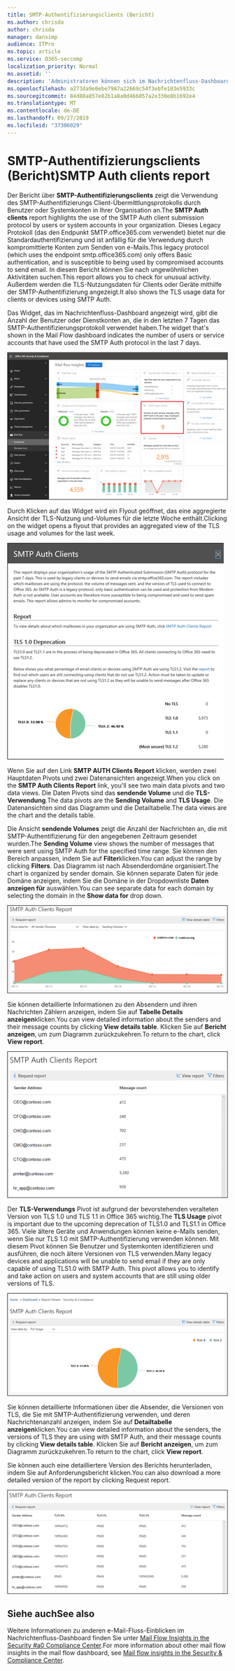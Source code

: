 ```yaml
---
title: SMTP-Authentifizierungsclients (Bericht)
ms.author: chrisda
author: chrisda
manager: dansimp
audience: ITPro
ms.topic: article
ms.service: O365-seccomp
localization_priority: Normal
ms.assetid: ''
description: 'Administratoren können sich im Nachrichtenfluss-Dashboard im Security #a0 Compliance Center über den Bericht über SMTP-Authentifizierungsclients informieren.'
ms.openlocfilehash: a273da9e0ebe7987a22669c54f3ebfe103e5933c
ms.sourcegitcommit: 84d88a857e82b1a8a0d466057a2e330e8b1692e4
ms.translationtype: MT
ms.contentlocale: de-DE
ms.lasthandoff: 09/27/2019
ms.locfileid: "37306029"
---
```

# <a name="smtp-auth-clients-report"></a><span data-ttu-id="d623d-103">SMTP-Authentifizierungsclients (Bericht)</span><span class="sxs-lookup"><span data-stu-id="d623d-103">SMTP Auth clients report</span></span>

<span data-ttu-id="d623d-104">Der Bericht über **SMTP-Authentifizierungsclients** zeigt die Verwendung des SMTP-Authentifizierungs Client-Übermittlungsprotokolls durch Benutzer oder Systemkonten in Ihrer Organisation an.</span><span class="sxs-lookup"><span data-stu-id="d623d-104">The **SMTP Auth clients** report highlights the use of the SMTP Auth client submission protocol by users or system accounts in your organization.</span></span> <span data-ttu-id="d623d-105">Dieses Legacy Protokoll (das den Endpunkt SMTP.office365.com verwendet) bietet nur die Standardauthentifizierung und ist anfällig für die Verwendung durch kompromittierte Konten zum Senden von e-Mails.</span><span class="sxs-lookup"><span data-stu-id="d623d-105">This legacy protocol (which uses the endpoint smtp.office365.com) only offers Basic authentication, and is susceptible to being used by compromised accounts to send email.</span></span>  <span data-ttu-id="d623d-106">In diesem Bericht können Sie nach ungewöhnlichen Aktivitäten suchen.</span><span class="sxs-lookup"><span data-stu-id="d623d-106">This report allows you to check for unusual activity.</span></span> <span data-ttu-id="d623d-107">Außerdem werden die TLS-Nutzungsdaten für Clients oder Geräte mithilfe der SMTP-Authentifizierung angezeigt.</span><span class="sxs-lookup"><span data-stu-id="d623d-107">It also shows the TLS usage data for clients or devices using SMTP Auth.</span></span>

<span data-ttu-id="d623d-108">Das Widget, das im Nachrichtenfluss-Dashboard angezeigt wird, gibt die Anzahl der Benutzer oder Dienstkonten an, die in den letzten 7 Tagen das SMTP-Authentifizierungsprotokoll verwendet haben.</span><span class="sxs-lookup"><span data-stu-id="d623d-108">The widget that's shown in the Mail Flow dashboard indicates the number of users or service accounts that have used the SMTP Auth protocol in the last 7 days.</span></span>

![Der Bericht über SMTP-Authentifizierungsclients im Nachrichtenfluss-Dashboard im Security #a0 Compliance Center](../media/smtp-auth-clients-report-selected.png)

<span data-ttu-id="d623d-110">Durch Klicken auf das Widget wird ein Flyout geöffnet, das eine aggregierte Ansicht der TLS-Nutzung und-Volumes für die letzte Woche enthält.</span><span class="sxs-lookup"><span data-stu-id="d623d-110">Clicking on the widget opens a flyout that provides an aggregated view of the TLS usage and volumes for the last week.</span></span>

![Das Flyout im Bericht "SMTP AUTH Clients"](../media/smtp-auth-clients-flyout.png)

<span data-ttu-id="d623d-112">Wenn Sie auf den Link **SMTP AUTH Clients Report** klicken, werden zwei Hauptdaten Pivots und zwei Datenansichten angezeigt.</span><span class="sxs-lookup"><span data-stu-id="d623d-112">When you click on the **SMTP Auth Clients Report** link, you'll see two main data pivots and two data views.</span></span> <span data-ttu-id="d623d-113">Die Daten Pivots sind das **sendende Volume** und die **TLS-Verwendung**.</span><span class="sxs-lookup"><span data-stu-id="d623d-113">The data pivots are the **Sending Volume** and **TLS Usage**.</span></span> <span data-ttu-id="d623d-114">Die Datenansichten sind das Diagramm und die Detailtabelle.</span><span class="sxs-lookup"><span data-stu-id="d623d-114">The data views are the chart and the details table.</span></span>

<span data-ttu-id="d623d-115">Die Ansicht **sendende Volumes** zeigt die Anzahl der Nachrichten an, die mit SMTP-Authentifizierung für den angegebenen Zeitraum gesendet wurden.</span><span class="sxs-lookup"><span data-stu-id="d623d-115">The **Sending Volume** view shows the number of messages that were sent using SMTP Auth for the specified time range.</span></span> <span data-ttu-id="d623d-116">Sie können den Bereich anpassen, indem Sie auf **Filter**klicken.</span><span class="sxs-lookup"><span data-stu-id="d623d-116">You can adjust the range by clicking **Filters**.</span></span> <span data-ttu-id="d623d-117">Das Diagramm ist nach Absenderdomäne organisiert.</span><span class="sxs-lookup"><span data-stu-id="d623d-117">The chart is organized by sender domain.</span></span> <span data-ttu-id="d623d-118">Sie können separate Daten für jede Domäne anzeigen, indem Sie die Domäne in der Dropdownliste **Daten anzeigen für** auswählen.</span><span class="sxs-lookup"><span data-stu-id="d623d-118">You can see separate data for each domain by selecting the domain in the **Show data for** drop down.</span></span>

![Senden des Volumes im Bericht "SMTP AUTH Clients"](../media/smtp-auth-clients-report-sending-volume.png)

<span data-ttu-id="d623d-120">Sie können detaillierte Informationen zu den Absendern und ihren Nachrichten Zählern anzeigen, indem Sie auf **Tabelle Details anzeigen**klicken.</span><span class="sxs-lookup"><span data-stu-id="d623d-120">You can view detailed information about the senders and their message counts by clicking **View details table**.</span></span> <span data-ttu-id="d623d-121">Klicken Sie auf **Bericht anzeigen**, um zum Diagramm zurückzukehren.</span><span class="sxs-lookup"><span data-stu-id="d623d-121">To return to the chart, click **View report**.</span></span>

![Tabelle "Details" für das Senden des Volumes im Bericht "SMTP AUTH Clients"](../media/smtp-auth-clients-report-details-sending-volume.png)

<span data-ttu-id="d623d-123">Der **TLS-Verwendungs** Pivot ist aufgrund der bevorstehenden veralteten Version von TLS 1.0 und TLS 1.1 in Office 365 wichtig.</span><span class="sxs-lookup"><span data-stu-id="d623d-123">The **TLS Usage** pivot is important due to the upcoming deprecation of TLS1.0 and TLS1.1 in Office 365.</span></span> <span data-ttu-id="d623d-124">Viele ältere Geräte und Anwendungen können keine e-Mails senden, wenn Sie nur TLS 1.0 mit SMTP-Authentifizierung verwenden können. Mit diesem Pivot können Sie Benutzer und Systemkonten identifizieren und ausführen, die noch ältere Versionen von TLS verwenden.</span><span class="sxs-lookup"><span data-stu-id="d623d-124">Many legacy devices and applications will be unable to send email if they are only capable of using TLS1.0 with SMTP Auth. This pivot allows you to identify and take action on users and system accounts that are still using older versions of TLS.</span></span>

![TLS-Verwendung im Bericht "SMTP AUTH Clients"](../media/smtp-auth-clients-report-tls-usage.png)

<span data-ttu-id="d623d-126">Sie können detaillierte Informationen über die Absender, die Versionen von TLS, die Sie mit SMTP-Authentifizierung verwenden, und deren Nachrichtenanzahl anzeigen, indem Sie auf **Detailtabelle anzeigen**klicken.</span><span class="sxs-lookup"><span data-stu-id="d623d-126">You can view detailed information about the senders, the versions of TLS they are using with SMTP Auth, and their message counts by clicking **View details table**.</span></span> <span data-ttu-id="d623d-127">Klicken Sie auf **Bericht anzeigen**, um zum Diagramm zurückzukehren.</span><span class="sxs-lookup"><span data-stu-id="d623d-127">To return to the chart, click **View report**.</span></span>

<span data-ttu-id="d623d-128">Sie können auch eine detailliertere Version des Berichts herunterladen, indem Sie auf Anforderungsbericht klicken.</span><span class="sxs-lookup"><span data-stu-id="d623d-128">You can also download a more detailed version of the report by clicking Request report.</span></span>

![Tabelle "Details" für die TLS-Verwendung im Bericht "SMTP AUTH Clients"](../media/smtp-auth-clients-report-details-tls-usage.png)

## <a name="see-also"></a><span data-ttu-id="d623d-130">Siehe auch</span><span class="sxs-lookup"><span data-stu-id="d623d-130">See also</span></span>

<span data-ttu-id="d623d-131">Weitere Informationen zu anderen e-Mail-Fluss-Einblicken im Nachrichtenfluss-Dashboard finden Sie unter [Mail Flow Insights in the Security #a0 Compliance Center](mail-flow-insights-v2.md).</span><span class="sxs-lookup"><span data-stu-id="d623d-131">For more information about other mail flow insights in the mail flow dashboard, see [Mail flow insights in the Security & Compliance Center](mail-flow-insights-v2.md).</span></span>
